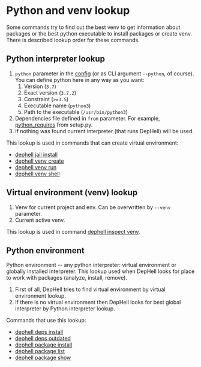 # Python and venv lookup

Some commands try to find out the best venv to get information about packages or the best python executable to install packages or create venv. There is described lookup order for these commands.

## Python interpreter lookup

1. `python` parameter in the [config](config) (or as CLI argument `--python`, of course). You can define python here in any way as you want:
    1. Version (`3.7`)
    1. Exact version (`3.7.2`)
    1. Constraint (`>=3.5`)
    1. Executable name (`python3`)
    1. Path to the executable (`/usr/bin/python3`)
1. Dependencies file defined in `from` parameter. For example, [python_requires](https://packaging.python.org/guides/distributing-packages-using-setuptools/#python-requires) from setup.py.
1. If nothing was found current interpreter (that runs DepHell) will be used.

This lookup is used in commands that can create virtual environment:

+ [dephell jail install](cmd-jail-install)
+ [dephell venv create](cmd-venv-create)
+ [dephell venv run](cmd-venv-run)
+ [dephell venv shell](cmd-venv-shell)

## Virtual environment (venv) lookup

1. Venv for current project and env. Can be overwritten by `--venv` parameter.
2. Current active venv.

This lookup is used in command [dephell inspect venv](cmd-inspect-venv).

## Python environment

Python environment -- any python interpreter: virtual environment or globally installed interpreter. This lookup used when DepHell looks for place to work with packages (analyze, install, remove).

1. First of all, DepHell tries to find virtual environment by virtual environment lookup.
1. If there is no virtual environment then DepHell looks for best global interpreter by Python interpreter lookup.

Commands that use this lookup:

+ [dephell deps install](cmd-deps-install)
+ [dephell deps outdated](cmd-deps-outdated)
+ [dephell package install](cmd-package-install)
+ [dephell package list](cmd-package-list)
+ [dephell package show](cmd-package-show)
